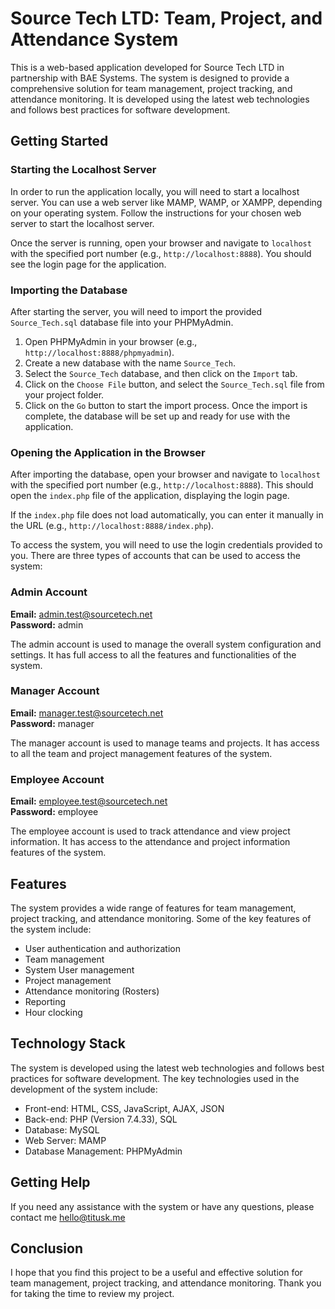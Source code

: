# Source Tech LTD: Team, Project, and Attendance System

This is a web-based application developed for Source Tech LTD in partnership with BAE Systems. The system is designed to provide a comprehensive solution for team management, project tracking, and attendance monitoring. It is developed using the latest web technologies and follows best practices for software development.

## Getting Started

### Starting the Localhost Server

In order to run the application locally, you will need to start a localhost server. You can use a web server like MAMP, WAMP, or XAMPP, depending on your operating system. Follow the instructions for your chosen web server to start the localhost server.

Once the server is running, open your browser and navigate to `localhost` with the specified port number (e.g., `http://localhost:8888`). You should see the login page for the application.

### Importing the Database

After starting the server, you will need to import the provided `Source_Tech.sql` database file into your PHPMyAdmin.

1. Open PHPMyAdmin in your browser (e.g., `http://localhost:8888/phpmyadmin`).
2. Create a new database with the name `Source_Tech`.
3. Select the `Source_Tech` database, and then click on the `Import` tab.
4. Click on the `Choose File` button, and select the `Source_Tech.sql` file from your project folder.
5. Click on the `Go` button to start the import process. Once the import is complete, the database will be set up and ready for use with the application.

### Opening the Application in the Browser

After importing the database, open your browser and navigate to `localhost` with the specified port number (e.g., `http://localhost:8888`). This should open the `index.php` file of the application, displaying the login page.

If the `index.php` file does not load automatically, you can enter it manually in the URL (e.g., `http://localhost:8888/index.php`).

To access the system, you will need to use the login credentials provided to you. There are three types of accounts that can be used to access the system:

### **Admin Account**

**Email:** admin.test@sourcetech.net  
**Password:** admin  

The admin account is used to manage the overall system configuration and settings. It has full access to all the features and functionalities of the system.

### **Manager Account**

**Email:** manager.test@sourcetech.net  
**Password:** manager  

The manager account is used to manage teams and projects. It has access to all the team and project management features of the system.

### **Employee Account**

**Email:** employee.test@sourcetech.net  
**Password:** employee  

The employee account is used to track attendance and view project information. It has access to the attendance and project information features of the system.

## Features

The system provides a wide range of features for team management, project tracking, and attendance monitoring. Some of the key features of the system include:

- User authentication and authorization
- Team management
- System User management
- Project management
- Attendance monitoring (Rosters)
- Reporting 
- Hour clocking

## Technology Stack

The system is developed using the latest web technologies and follows best practices for software development. The key technologies used in the development of the system include:

- Front-end: HTML, CSS, JavaScript, AJAX, JSON
- Back-end: PHP (Version 7.4.33), SQL
- Database: MySQL
- Web Server: MAMP
- Database Management: PHPMyAdmin

## Getting Help

If you need any assistance with the system or have any questions, please contact me hello@titusk.me

## Conclusion

I hope that you find this project to be a useful and effective solution for team management, project tracking, and attendance monitoring.
Thank you for taking the time to review my project.
